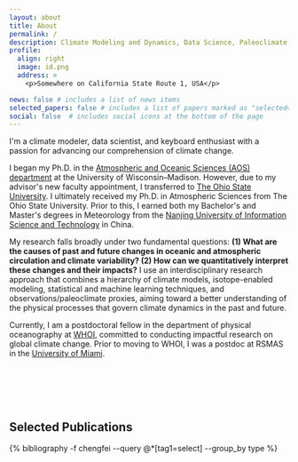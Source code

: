 ```yaml
---
layout: about
title: About
permalink: /
description: Climate Modeling and Dynamics, Data Science, Paleoclimate
profile:
  align: right
  image: id.png
  address: >
    <p>Somewhere on California State Route 1, USA</p>

news: false # includes a list of news items
selected_papers: false # includes a list of papers marked as "selected={true}"
social: false  # includes social icons at the bottom of the page
---
```


I'm a climate modeler, data scientist, and keyboard enthusiast with a passion for advancing our comprehension of climate change.

I began my Ph.D. in the [Atmospheric and Oceanic Sciences (AOS) department](https://www.aos.wisc.edu/) at the University of Wisconsin–Madison. However, due to my advisor's new faculty appointment, I transferred to [The Ohio State University](https://geography.osu.edu/). I ultimately received my Ph.D. in Atmospheric Sciences from The Ohio State University. Prior to this, I earned both my Bachelor's and Master's degrees in Meteorology from the [Nanjing University of Information Science and Technology](https://en.nuist.edu.cn/mainm.htm) in China.

My research falls broadly under two fundamental questions: **(1) What are the causes of past and future changes in oceanic and atmospheric circulation and climate variability? (2) How can we quantitatively interpret these changes and their impacts?** I use an interdisciplinary research approach that combines a hierarchy of climate models, isotope-enabled modeling, statistical and machine learning techniques, and observations/paleoclimate proxies, aiming toward a better understanding of the physical processes that govern climate dynamics in the past and future. 

Currently, I am a postdoctoral fellow in the department of physical oceanography at [WHOI](https://www.whoi.edu/), committed to conducting impactful research on global climate change. Prior to moving to WHOI, I was a postdoc at RSMAS in the [University of Miami](https://www.earth.miami.edu/).


<br/><br/>
<br/><br/>

## Selected Publications

<div class="publications">
 {% bibliography -f chengfei --query @*[tag1=select] --group_by type %}
</div>
